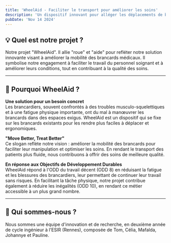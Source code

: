 ```yaml
---
title: 'WheelAid - Faciliter le transport pour améliorer les soins'
description: 'Un dispositif innovant pour alléger les déplacements de brancards'
pubDate: 'Nov 14 2024'
---
```


<!-- markdownlint-disable MD033 -->

<!-- markdownlint-enable MD033 -->


## 💡 Quel est notre projet ?

Notre projet "WheelAid". Il allie "roue" et "aide" pour refléter notre solution innovante visant à améliorer la mobilité des brancards médicaux. Il symbolise notre engagement à faciliter le travail du personnel soignant et à améliorer leurs conditions, tout en contribuant à la qualité des soins.

---

## 🌟 Pourquoi WheelAid ?

**Une solution pour un besoin concret**  
Les brancardiers, souvent confrontés à des troubles musculo-squelettiques et à une fatigue physique importante, ont du mal à manœuvrer les brancards dans des espaces exigus. WheelAid est un dispositif qui se fixe sur les brancards existants pour les rendre plus faciles à déplacer et ergonomiques.

**"Move Better, Treat Better"**  
Ce slogan reflète notre vision : améliorer la mobilité des brancards pour faciliter leur manipulation et optimiser les soins. En rendant le transport des patients plus fluide, nous contribuons à offrir des soins de meilleure qualité.  

**En réponse aux Objectifs de Développement Durables**  
WheelAid répond à l'ODD du travail décent (ODD 8) en réduisant la fatigue et les blessures des brancardiers, leur permettant de continuer leur travail sans risques. En facilitant la tâche physique, notre projet contribue également à réduire les inégalités (ODD 10), en rendant ce métier accessible à un plus grand nombre.

---

## 👥 Qui sommes-nous ?

Nous sommes une équipe d'innovation et de recherche, en deuxième année de cycle ingénieur à l'ESIR (Rennes), composée de Tom, Célia, Mafalda, Johannye et Pauline.

